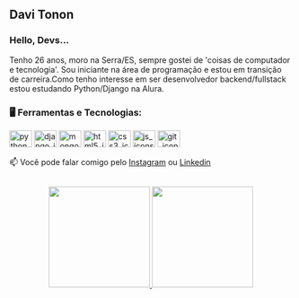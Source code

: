 ## Davi Tonon
### Hello, Devs... 

Tenho 26 anos, moro na Serra/ES, sempre gostei de 'coisas de computador e tecnologia'. Sou iniciante na área de programação e estou em transição de carreira.Como tenho interesse em ser desenvolvedor backend/fullstack estou estudando Python/Django na Alura.


 ### 🖥️ Ferramentas e Tecnologias:
<div style="display: inline">
  <img alt="python_icons" height="30" width="40" src="https://cdn.jsdelivr.net/gh/devicons/devicon/icons/python/python-original.svg" />
  <img alt="django_icons" height="30" width="40" src="https://cdn.jsdelivr.net/gh/devicons/devicon/icons/django/django-plain.svg" />
  <img alt="mongodb_icons" height="30" width="40" src="https://cdn.jsdelivr.net/gh/devicons/devicon/icons/mongodb/mongodb-original.svg" />
  <img alt="html5_icons" height="30" width="40" src="https://cdn.jsdelivr.net/gh/devicons/devicon/icons/html5/html5-original.svg" />
  <img alt="css3_icons" height="30" width="40" src="https://cdn.jsdelivr.net/gh/devicons/devicon/icons/css3/css3-original.svg" />
  <img alt="js_icons" height="30" width="40" src="https://cdn.jsdelivr.net/gh/devicons/devicon/icons/javascript/javascript-original.svg" />
  <img alt="git_icons" height="30" width="40" src="https://cdn.jsdelivr.net/gh/devicons/devicon/icons/git/git-original.svg" />      
</div>
<br>

📫 Você pode falar comigo pelo [Instagram](https://www.instagram.com/davitonon/) ou [Linkedin](https://www.linkedin.com/in/davi-tonon-b9872610b)


##
<p align="center">
<a href="https://github.com/davibtonon">
  <img height="180em" src="https://github-readme-stats.vercel.app/api/top-langs/?username=davibtonon&layout=compact&langs_count=7&theme=synthwave"/>
  <img height="180em" src="https://github-readme-stats.vercel.app/api?username=davibtonon&show_icons=true&theme=synthwave&include_all_commits=true&count_private=true"/>
</a>
</p>
